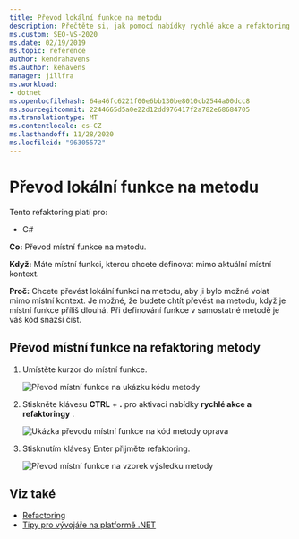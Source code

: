 ```yaml
---
title: Převod lokální funkce na metodu
description: Přečtěte si, jak pomocí nabídky rychlé akce a refaktoring převést místní funkci na metodu.
ms.custom: SEO-VS-2020
ms.date: 02/19/2019
ms.topic: reference
author: kendrahavens
ms.author: kehavens
manager: jillfra
ms.workload:
- dotnet
ms.openlocfilehash: 64a46fc6221f00e6bb130be8010cb2544a00dcc8
ms.sourcegitcommit: 2244665d5a0e22d12dd976417f2a782e68684705
ms.translationtype: MT
ms.contentlocale: cs-CZ
ms.lasthandoff: 11/28/2020
ms.locfileid: "96305572"
---
```

# <a name="convert-a-local-function-to-a-method"></a>Převod lokální funkce na metodu

Tento refaktoring platí pro:

- C#

**Co:** Převod místní funkce na metodu.

**Když:** Máte místní funkci, kterou chcete definovat mimo aktuální místní kontext.

**Proč:** Chcete převést lokální funkci na metodu, aby ji bylo možné volat mimo místní kontext. Je možné, že budete chtít převést na metodu, když je místní funkce příliš dlouhá. Při definování funkce v samostatné metodě je váš kód snazší číst.

## <a name="convert-local-function-to-method-refactoring"></a>Převod místní funkce na refaktoring metody

1. Umístěte kurzor do místní funkce.

    ![Převod místní funkce na ukázku kódu metody](media/convert-local-function-to-method.png)

2. Stiskněte klávesu **CTRL** + **.** pro aktivaci nabídky **rychlé akce a refaktoringy** .

    ![Ukázka převodu místní funkce na kód metody oprava](media/convert-local-function-to-method-codefix.png)

2. Stisknutím klávesy Enter přijměte refaktoring.

    ![Převod místní funkce na vzorek výsledku metody](media/convert-local-function-to-method-result.png)

## <a name="see-also"></a>Viz také

- [Refactoring](../refactoring-in-visual-studio.md)
- [Tipy pro vývojáře na platformě .NET](../csharp-developer-productivity.md)
